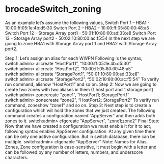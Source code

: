 # brocadeSwitch_zoning
 As an example let’s assume the following values,
Switch Port 1 – HBA1 - 10:00:ff:05:1e:4b:d5:30
Switch Port 2 – HBA2 - 10:00:ff:05:80:00:48:a5 
Switch Port 12 - Storage Array port1 - 50:01:10:80:00:ad:33:e8
Switch Port 13 - Storage Array port2 - 50:02:10:80:00:ac:f5:54
In the next step we are going to zone HBA1 with Storage Array port 1 and HBA2 with Storage Array port2.

Step 1: Let’s assign an alias for each WWPN Following is the syntax,
switch:admin> alicreate “HostPort1”, “10:00:ff:05:1e:4b:d5:30″
switch:admin> alicreate “HostPort2”, “10:00:ff:05:80:00:48:a5″
switch:admin> alicreate “StoragePort1”, “50:01:10:80:00:ad:33:e8″
switch:admin> alicreate “StoragePort2”, “50:02:10:80:00:ac:f5:54″
To verify run command, 
alishow “HostPort1” and so on.
Step 2: Now we are going to create two zones with two aliases in them (1 host port and 1 storage port)
switch:admin> zonecreate “zone1”, “HostPort1; StoragePort1”
switch:admin> zonecreate “zone2”, “HostPort2; StoragePort2”
To verify run command, 
zoneshow “zone1” and so on.
Step 3: Next step is to create a configuration which will hold the zones that we just created. The following command creates a configuration named “AppServer” and then adds both zones to it.
switch:admin> cfgcreate "AppServer", "zone1;zone2"
Final Step: Now that we have created a configuration we must enable it for it to act, following syntax enables AppServer configuration. At any given time there can be only one active configuration. But in switch database, there can be multiple.
switch:admin> cfgenable "AppServer"
Note: Names for Alias, Zones, Zone configuration is case-sensitive, it must begin with a letter and can be followed by any number of letters, numbers, and underscore characters.
